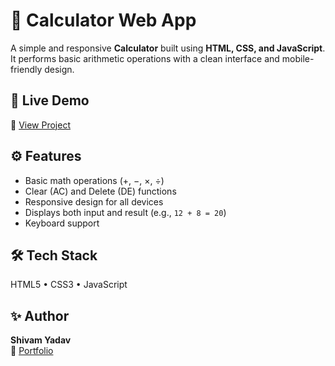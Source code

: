 # 🧮 Calculator Web App

A simple and responsive **Calculator** built using **HTML, CSS, and JavaScript**.  
It performs basic arithmetic operations with a clean interface and mobile-friendly design.

## 🚀 Live Demo  
🔗 [View Project](https://shivamyadav-2005.github.io/calculator-project/)

## ⚙️ Features
- Basic math operations (+, −, ×, ÷)  
- Clear (AC) and Delete (DE) functions  
- Responsive design for all devices  
- Displays both input and result (e.g., `12 + 8 = 20`)  
- Keyboard support

## 🛠️ Tech Stack
HTML5 • CSS3 • JavaScript

## ✨ Author
**Shivam Yadav**  
🔗 [Portfolio](https://shivamyadav-2005/shivamyadav-2005.github.io/)
